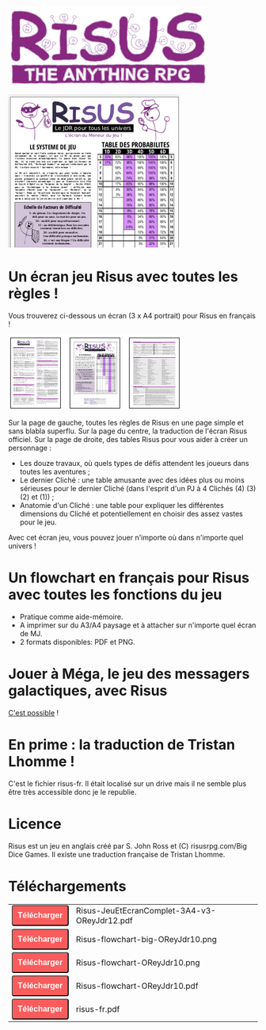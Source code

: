 ![header](../images/risus/header.png)

![header](../images/risus/header2.png)

# Un écran jeu Risus avec toutes les règles !

Vous trouverez ci-dessous un écran (3 x A4 portrait) pour  Risus en français !

![header](../images/risus/ecran.png)

Sur la page de gauche, toutes les règles de Risus en une page simple et sans blabla superflu. Sur la page du centre, la traduction de l'écran Risus officiel. Sur la page de droite, des tables Risus pour vous aider à créer un personnage :

* Les douze travaux, où quels types de défis attendent les joueurs dans toutes les aventures ;
* Le dernier Cliché : une table amusante avec des idées plus ou moins sérieuses pour le dernier Cliché (dans l'esprit d'un PJ à 4 Clichés (4) (3) (2) et (1)) ;
* Anatomie d'un Cliché : une table pour expliquer les différentes dimensions du Cliché et potentiellement en choisir des assez vastes pour le jeu. 

Avec cet écran jeu, vous pouvez jouer n'importe où dans n'importe quel univers !

# Un flowchart en français pour Risus avec toutes les fonctions du jeu

* Pratique comme aide-mémoire.
* A imprimer sur du A3/A4 paysage et à attacher sur n'importe quel écran de MJ.
* 2 formats disponibles: PDF et PNG.

# Jouer à Méga, le jeu des messagers galactiques, avec Risus

[C'est possible](mega.md) !

# En prime : la traduction de Tristan Lhomme !

C'est le fichier risus-fr. Il était localisé sur un drive mais il ne semble plus être très accessible donc je le republie.

# Licence

Risus est un jeu en anglais créé par S. John Ross et (C) risusrpg.com/Big Dice Games. Il existe une traduction française de Tristan Lhomme.

# Téléchargements

<table>
<tr>
<td><button type="submit" style="font-size:16px;border-radius: 4px;font-weight: bold;background:#fa5c5c;color:white;padding:10px" onclick="window.location.href='../../files/risus/Risus-JeuEtEcranComplet-3A4-v3-OReyJdr12.pdf';">Télécharger</button></td>
<td style="font-size:16px">Risus-JeuEtEcranComplet-3A4-v3-OReyJdr12.pdf</td>
</tr>
<tr>
<td><button type="submit" style="font-size:16px;border-radius: 4px;font-weight: bold;background:#fa5c5c;color:white;padding:10px" onclick="window.location.href='../../files/risus/Risus-flowchart-big-OReyJdr10.png';">Télécharger</button></td>
<td style="font-size:16px">Risus-flowchart-big-OReyJdr10.png</td>
</tr>
<tr>
<td><button type="submit" style="font-size:16px;border-radius: 4px;font-weight: bold;background:#fa5c5c;color:white;padding:10px" onclick="window.location.href='../../files/risus/Risus-flowchart-OReyJdr10.png';">Télécharger</button></td>
<td style="font-size:16px">Risus-flowchart-OReyJdr10.png</td>
</tr>
<tr>
<td><button type="submit" style="font-size:16px;border-radius: 4px;font-weight: bold;background:#fa5c5c;color:white;padding:10px" onclick="window.location.href='../../files/risus/Risus-flowchart-OReyJdr10.pdf';">Télécharger</button></td>
<td style="font-size:16px">Risus-flowchart-OReyJdr10.pdf</td>
</tr>
<tr>
<td><button type="submit" style="font-size:16px;border-radius: 4px;font-weight: bold;background:#fa5c5c;color:white;padding:10px" onclick="window.location.href='../../files/risus/risus-fr.pdf';">Télécharger</button></td>
<td style="font-size:16px">risus-fr.pdf</td>
</tr>
</table>
